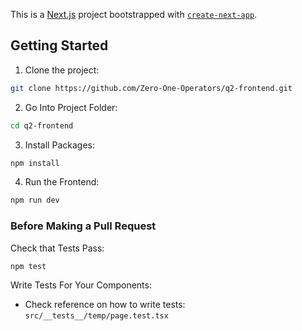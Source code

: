 This is a [Next.js](https://nextjs.org) project bootstrapped with [`create-next-app`](https://nextjs.org/docs/app/api-reference/cli/create-next-app).

## Getting Started

1. Clone the project:

```bash
git clone https://github.com/Zero-One-Operators/q2-frontend.git
```
2. Go Into Project Folder:

```bash
cd q2-frontend
```
3. Install Packages:

```bash
npm install
```

4. Run the Frontend:

```bash
npm run dev
```

### Before Making a Pull Request

Check that Tests Pass:
```bash
npm test
```
Write Tests For Your Components:

- Check reference on how to write tests: `src/__tests__/temp/page.test.tsx`

